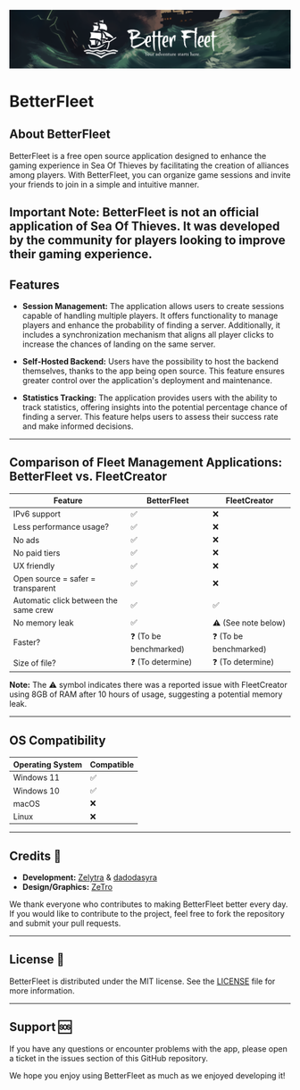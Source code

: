 ![image](/frontend/src/assets/banners/banner.png)

# BetterFleet


## About BetterFleet

BetterFleet is a free open source application designed to enhance the gaming experience in Sea Of Thieves by
facilitating the creation of alliances among players. With BetterFleet, you can organize game sessions and invite your
friends to join in a simple and intuitive manner.

**Important Note:** BetterFleet is not an official application of Sea Of Thieves. It was developed by the community for
players looking to improve their gaming experience.
--- 

## Features

- **Session Management:** The application allows users to create sessions capable of handling multiple players. It offers functionality to manage players and enhance the probability of finding a server. Additionally, it includes a synchronization mechanism that aligns all player clicks to increase the chances of landing on the same server.

- **Self-Hosted Backend:** Users have the possibility to host the backend themselves, thanks to the app being open source. This feature ensures greater control over the application's deployment and maintenance.

- **Statistics Tracking:** The application provides users with the ability to track statistics, offering insights into the potential percentage chance of finding a server. This feature helps users to assess their success rate and make informed decisions.

---

## Comparison of Fleet Management Applications: BetterFleet vs. FleetCreator

| Feature                               | BetterFleet                    | FleetCreator                   |
|---------------------------------------|--------------------------------|--------------------------------|
| IPv6 support                          | :white_check_mark:             | :x:                            |
| Less performance usage?               | :white_check_mark:             | :x:                            |
| No ads                                | :white_check_mark:             | :x:                            |
| No paid tiers                         | :white_check_mark:             | :x:                            |
| UX friendly                           | :white_check_mark:             | :x:                            |
| Open source = safer = transparent     | :white_check_mark:             | :x:                            |
| Automatic click between the same crew | :white_check_mark:             | :white_check_mark:             |
| No memory leak                        | :white_check_mark:             | :warning: (See note below)     |
| Faster?                               | :question: (To be benchmarked) | :question: (To be benchmarked) |
| Size of file?                         | :question: (To determine)      | :question: (To determine)      |

**Note:** The :warning: symbol indicates there was a reported issue with FleetCreator using 8GB of RAM after 10 hours of
usage, suggesting a potential memory leak.

---

## OS Compatibility

| Operating System | Compatible |
|------------------|------------|
| Windows 11       | ✅          |
| Windows 10       | ✅          |
| macOS            | ❌          |
| Linux            | ❌          |

---

## Credits 👥

- **Development:** [Zelytra](https://zelytra.fr) & [dadodasyra](https://github.com/dadodasyra)
- **Design/Graphics:** [ZeTro](https://zetro.fr)

We thank everyone who contributes to making BetterFleet better every day. If you would like to contribute to the
project, feel free to fork the repository and submit your pull requests.

---

## License 📄

BetterFleet is distributed under the MIT license. See the [LICENSE](/LICENSE) file for more information.

---

## Support 🆘

If you have any questions or encounter problems with the app, please open a ticket in the issues section of this GitHub
repository.

We hope you enjoy using BetterFleet as much as we enjoyed developing it!
